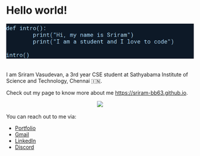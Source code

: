 # Hello world!

<div align="center">
<img src='cover.jpg' title="cover" alt="">
</div>
<br />

I am Sriram Vasudevan, a 3rd year CSE student at Sathyabama Institute of Science and Technology, Chennai :india:.

Check out my page to know more about me <a href="https://sriram-bb63.github.io/">https://sriram-bb63.github.io</a>.

<div align="center">
<img src="https://activity-graph.herokuapp.com/graph?username=Sriram-bb63&bg_color=0d1927&color=8aafba&line=8aafba&point=8aafba&area_color==8aafba&hide_border=true&custom_title=Contribution%20Graph">
</div>

You can reach out to me via:
- <a href="https://sriram-bb63.github.io/" target="_blank">Portfolio</a>
- <a href="mailto:srriram2002.31@gmail.com" target="_blank">Gmail</a>
- <a href="https://www.linkedin.com/in/sriram-vasudevan-0812" target="_blank">LinkedIn</a>
- <a href="https://discordapp.com/users/576274954367139850" target="_blank">Discord</a>
